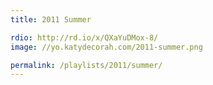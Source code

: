 ```yaml
---
title: 2011 Summer

rdio: http://rd.io/x/QXaYuDMox-8/
image: //yo.katydecorah.com/2011-summer.png

permalink: /playlists/2011/summer/
---
```

